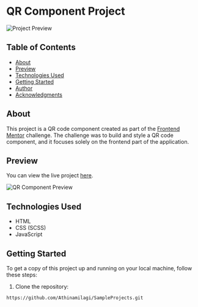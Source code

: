 # QR Component Project

![Project Preview](https://res.cloudinary.com/dz209s6jk/image/upload/v1642681547/Challenges/iukeubiskdrj479qikjr.jpg)

## Table of Contents

- [About](#about)
- [Preview](#preview)
- [Technologies Used](#technologies-used)
- [Getting Started](#getting-started)
- [Author](#author)
- [Acknowledgments](#acknowledgments)

## About

This project is a QR code component created as part of the [Frontend Mentor](https://www.frontendmentor.io) challenge. The challenge was to build and style a QR code component, and it focuses solely on the frontend part of the application.

## Preview

You can view the live project [here](https://athinamilagi.github.io/SampleProjects/docs/QR%20Component%20Project-1/).

![QR Component Preview](https://res.cloudinary.com/dz209s6jk/image/upload/v1642681473/Challenges/lzfaukzhigbavv5sc26b.jpg)

## Technologies Used

- HTML
- CSS (SCSS)
- JavaScript

## Getting Started

To get a copy of this project up and running on your local machine, follow these steps:

1. Clone the repository:

```bash
https://github.com/Athinamilagi/SampleProjects.git
